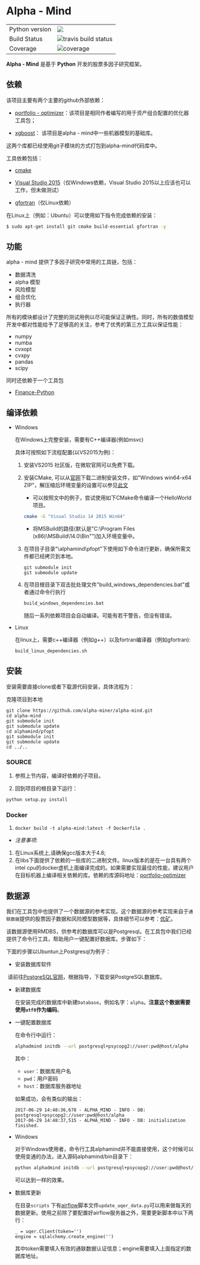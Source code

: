 # Alpha - Mind

<table>
<tr>
  <td>Python version</td>
  <td><img src="https://img.shields.io/badge/python-3.6-blue.svg"/> </td>
  </tr>
<tr>
<tr>
  <td>Build Status</td>
  <td>
    <img src="https://travis-ci.org/alpha-miner/alpha-mind.svg" alt="travis build status" />
  </td>
</tr>
<tr>
  <td>Coverage</td>
  <td><img src="https://coveralls.io/repos/github/alpha-miner/alpha-mind/badge.svg?branch=master" alt="coverage" /></td>
</tr>
</table>

**Alpha - Mind** 是基于 **Python** 开发的股票多因子研究框架。

## 依赖

该项目主要有两个主要的github外部依赖：

* [portfolio - optimizer](https://github.com/alpha-miner/portfolio-optimizer)：该项目是相同作者编写的用于资产组合配置的优化器工具包；

* [xgboost](https://github.com/dmlc/xgboost)： 该项目是alpha - mind中一些机器模型的基础库。

这两个库都已经使用git子模块的方式打包到alpha-mind代码库中。

工具依赖包括：

* [cmake](https://cmake.org/)

* [Visual Studio 2015](https://visualstudio.microsoft.com)（仅Windows依赖，Visual Studio 2015以上应该也可以工作，但未做测试）

* [gfortran]()（仅Linux依赖）

在Linux上（例如：Ubuntu）可以使用如下指令完成依赖的安装：

```bash
$ sudo apt-get install git cmake build-essential gfortran -y
```

## 功能

alpha - mind 提供了多因子研究中常用的工具链，包括：

* 数据清洗
* alpha 模型
* 风险模型
* 组合优化
* 执行器

所有的模块都设计了完整的测试用例以尽可能保证正确性。同时，所有的数值模型开发中都对性能给予了足够高的关注，参考了优秀的第三方工具以保证性能：

* numpy
* numba
* cvxopt
* cvxpy
* pandas
* scipy

同时还依赖于一个工具包
* [Finance-Python](https://github.com/alpha-miner/Finance-Python)

## 编译依赖

* Windows

  在Windows上完整安装，需要有C++编译器(例如msvc)
  
  具体可按照如下流程配置(以VS2015为例)：
  
  1. 安装VS2015 社区版，在微软官网可以免费下载。 
  2. 安装CMake, 可以从[官网](https://cmake.org/download/)下载二进制安装文件，如"Windows win64-x64 ZIP"，解压缩后环境变量的设置可以参见[此文](https://blog.csdn.net/liyuebit/article/details/77092723)
     
     - 可以按照文中的例子，尝试使用如下CMake命令编译一个HelloWorld项目。
     ```bash
     cmake -G "Visual Studio 14 2015 Win64"
     ```
     - 将MSBuild的路径(默认是"C:\Program Files (x86)\MSBuild\14.0\Bin"")加入环境变量中。
  
  3. 在项目子目录"\alphamind\pfopt"下使用如下命令进行更新，确保所需文件都已经拷贝到本地。
     ```
     git submodule init
     git submodule update
     ```
     
  4. 在项目根目录下双击批处理文件"build_windows_dependencies.bat"或者通过命令行执行	
     ```bash
     build_windows_dependencies.bat
     ```
     随后一系列依赖项目会自动编译。可能有若干警告，但没有错误。

* Linux

  在linux上，需要c++编译器（例如g++）以及fortran编译器（例如gfortran):
    
    ```bash
    build_linux_dependencies.sh
    ```

## 安装

安装需要直接clone或者下载源代码安装，具体流程为：

克隆项目到本地
```
git clone https://github.com/alpha-miner/alpha-mind.git
cd alpha-mind
git submodule init
git submodule update
cd alphamind/pfopt
git submodule init
git submodule update
cd ../..
```

### SOURCE

1. 参照上节内容，编译好依赖的子项目。

2. 回到项目的根目录下运行：

```python
python setup.py install
```

### Docker

1. `docker build -t alpha-mind:latest -f Dockerfile .`


* *注意事项*: 
1. 在Linux系统上,请确保gcc版本大于4.8;
2. 在libs下面提供了依赖的一些库的二进制文件。linux版本的是在一台具有两个intel cpu的docker虚机上面编译完成的。如果需要实现最佳的性能，建议用户在目标机器上编译相关依赖的库。依赖的库源码地址：[portfolio-optimizer](https://github.com/alpha-miner/portfolio-optimizer)

## 数据源

我们在工具包中也提供了一个数据源的参考实现。这个数据源的参考实现来自于``通联数据``提供的股票因子数据和风险模型数据等，具体细节可以参考：[优矿](https://uqer.io)。

该数据源使用RMDBS，供参考的数据库可以是Postgresql。在工具包中我们已经提供了命令行工具，帮助用户一键配置好数据库。步骤如下：

下面的步骤以Ubuntun上Postgresql为例子：

* 安装数据库软件
  
  请前往[PostgreSQL官网](https://www.postgresql.org/)，根据指导，下载安装PostgreSQL数据库。

* 新建数据库

  在安装完成的数据库中新建``Database``，例如名字：``alpha``。**注意这个数据需要使用``utf8``作为编码**。

* 一键配置数据库

  在命令行中运行：

  ```bash
  alphadmind initdb --url postgresql+psycopg2://user:pwd@host/alpha
  ```

  其中：

  * ``user``：数据库用户名
  * ``pwd``：用户密码
  * ``host``：数据库服务器地址

  如果成功，会有类似的输出：

  ```
  2017-06-29 14:48:36,678 - ALPHA_MIND - INFO - DB: postgresql+psycopg2://user:pwd@host/alpha
  2017-06-29 14:48:37,515 - ALPHA_MIND - INFO - DB: initialization finished.
  ```

* Windows

  对于Windows使用者，命令行工具alphamind并不能直接使用，这个时候可以使用变通的办法，进入源码alphamind/bin目录下：

  ```bash
  python alphadmind initdb --url postgresql+psycopg2://user:pwd@host/alpha
  ```
  
  可以达到一样的效果。
  
* 数据库更新

  在目录``scripts`` 下有[airflow]()脚本文件``update_uqer_data.py``可以用来做每天的数据更新。使用之前除了要配置好airflow服务器之外，需要更新脚本中以下两行：

  ```
  _ = uqer.Client(token='')
  engine = sqlalchemy.create_engine('')
  ```

  其中token需要填入有效的通联数据认证信息；engine需要填入上面指定的数据库地址。

